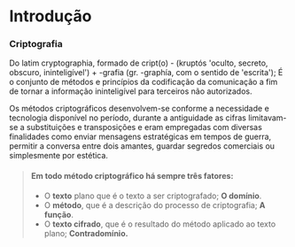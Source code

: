# Introdução

### Criptografia 

Do latim cryptographia, formado de cript(o) - (kruptós 'oculto, secreto, obscuro, ininteligível') + -grafia (gr. -graphía, com o sentido de 'escrita'); É o conjunto de métodos e princípios da codificação da comunicação a fim de tornar a informação ininteligível para terceiros não autorizados.

Os métodos criptográficos desenvolvem-se conforme a necessidade e tecnologia disponível no período, durante a antiguidade as cifras limitavam-se a substituições e transposições e eram empregadas com diversas finalidades como enviar mensagens estratégicas em tempos de guerra, permitir a conversa entre dois amantes, guardar segredos comerciais ou simplesmente por estética. 

> #### Em todo método criptográfico há sempre três fatores:
>
> - O **texto** plano que é o texto a ser criptografado; **O domínio**.
> - O **método**, que é a descrição do processo de criptografia; **A função**.
> - O **texto cifrado**, que é o resultado do método aplicado ao texto plano; **Contradomínio.**
